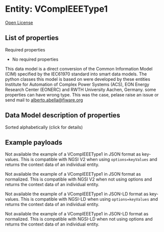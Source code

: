 Entity: VCompIEEEType1  
======================  
[Open License](https://github.com/smart-data-models//dataModel.EnergyCIM/blob/master/VCompIEEEType1/LICENSE.md)  

## List of properties  

Required properties  
- No required properties    
This data model is a direct conversion of the Common Information Model (CIM) specified by the IEC61970 standard into smart data models. The python classes this model is based on were developed by these entities Institute for Automation of Complex Power Systems (ACS), EON Energy Research Center (EONERC) and RWTH University Aachen, Germany. some properties can have wrong type. This was the case, pelase raise an issue or send mail to alberto.abella@fiware.org  
## Data Model description of properties  
Sorted alphabetically (click for details)  
## Example payloads    
Not available the example of a VCompIEEEType1 in JSON format as key-values. This is compatible with NGSI V2 when  using `options=keyValues` and returns the context data of an individual entity.  
Not available the example of a VCompIEEEType1 in JSON format as normalized. This is compatible with NGSI V2 when not using options and returns the context data of an individual entity.  
Not available the example of a VCompIEEEType1 in JSON-LD format as key-values. This is compatible with NGSI-LD when  using `options=keyValues` and returns the context data of an individual entity.  
Not available the example of a VCompIEEEType1 in JSON-LD format as normalized. This is compatible with NGSI-LD when not using options and returns the context data of an individual entity.  
